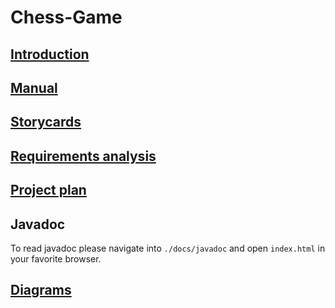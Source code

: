 # Chess-Game

## [Introduction](./docs/content/text/introduction.md)

## [Manual](./manual.pdf)

## [Storycards](./storycards.pdf)

## [Requirements analysis](./requirements-analysis.pdf )

## [Project plan](./project-plan.pdf)

## Javadoc
To read javadoc please navigate into `./docs/javadoc` and open `index.html` in your favorite browser.

## [Diagrams](./docs/content/diagrams/index.md)
